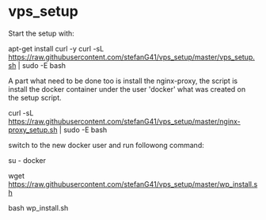 # vps_setup

Start the setup with:

apt-get install curl -y
curl -sL  https://raw.githubusercontent.com/stefanG41/vps_setup/master/vps_setup.sh | sudo -E bash


A part what need to be done too is install the nginx-proxy, the script is install the docker container under the user 'docker' what was created on the setup script.

curl -sL  https://raw.githubusercontent.com/stefanG41/vps_setup/master/nginx-proxy_setup.sh | sudo -E bash


switch to the new docker user and run followong command:


su - docker 

wget https://raw.githubusercontent.com/stefanG41/vps_setup/master/wp_install.sh

bash wp_install.sh
